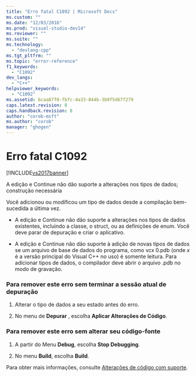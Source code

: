 ```yaml
---
title: "Erro fatal C1092 | Microsoft Docs"
ms.custom: ""
ms.date: "12/03/2016"
ms.prod: "visual-studio-dev14"
ms.reviewer: ""
ms.suite: ""
ms.technology: 
  - "devlang-cpp"
ms.tgt_pltfrm: ""
ms.topic: "error-reference"
f1_keywords: 
  - "C1092"
dev_langs: 
  - "C++"
helpviewer_keywords: 
  - "C1092"
ms.assetid: bcaa87f0-fbfc-4a33-844b-3b9f5d67f279
caps.latest.revision: 8
caps.handback.revision: 8
author: "corob-msft"
ms.author: "corob"
manager: "ghogen"
---
```

# Erro fatal C1092
[!INCLUDE[vs2017banner](../../assembler/inline/includes/vs2017banner.md)]

A edição e Continue não dão suporte a alterações nos tipos de dados; construção necessária  
  
 Você adicionou ou modificou um tipo de dados desde a compilação bem\-sucedida a última vez.  
  
-   A edição e Continue não dão suporte a alterações nos tipos de dados existentes, incluindo a classe, o struct, ou as definições de enum.  Você deve parar de depuração e criar o aplicativo.  
  
-   A edição e Continue não dão suporte à adição de novas tipos de dados se um arquivo de base de dados do programa, como vcx 0.pdb \(onde *x* é a versão principal do Visual C\+\+ no uso\) é somente leitura.  Para adicionar tipos de dados, o compilador deve abrir o arquivo .pdb no modo de gravação.  
  
### Para remover este erro sem terminar a sessão atual de depuração  
  
1.  Alterar o tipo de dados a seu estado antes do erro.  
  
2.  No menu de **Depurar** , escolha **Aplicar Alterações de Código**.  
  
### Para remover este erro sem alterar seu código\-fonte  
  
1.  A partir do Menu **Debug**, escolha **Stop Debugging**.  
  
2.  No menu **Build**, escolha **Build**.  
  
 Para obter mais informações, consulte [Alterações de código com suporte](../Topic/Supported%20Code%20Changes%20\(C++\).md).